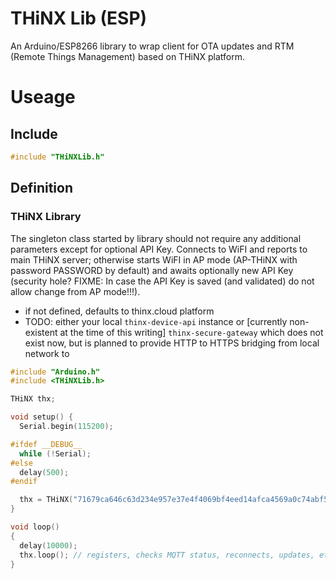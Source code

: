 # THiNX Lib (ESP)

An Arduino/ESP8266 library to wrap client for OTA updates and RTM (Remote Things Management) based on THiNX platform.

# Useage
## Include

```c
#include "THiNXLib.h"

```

## Definition
### THiNX Library

The singleton class started by library should not require any additional parameters except for optional API Key.
Connects to WiFI and reports to main THiNX server; otherwise starts WiFI in AP mode (AP-THiNX with password PASSWORD by default)
and awaits optionally new API Key (security hole? FIXME: In case the API Key is saved (and validated) do not allow change from AP mode!!!).

* if not defined, defaults to thinx.cloud platform
* TODO: either your local `thinx-device-api` instance or [currently non-existent at the time of this writing] `thinx-secure-gateway` which does not exist now, but is planned to provide HTTP to HTTPS bridging from local network to

```c
#include "Arduino.h"
#include <THiNXLib.h>

THiNX thx;

void setup() {
  Serial.begin(115200);

#ifdef __DEBUG__
  while (!Serial);
#else
  delay(500);
#endif

  thx = THiNX("71679ca646c63d234e957e37e4f4069bf4eed14afca4569a0c74abf503076732"); // THINX_API_KEY
}

void loop()
{
  delay(10000);
  thx.loop(); // registers, checks MQTT status, reconnects, updates, etc.
}

```
